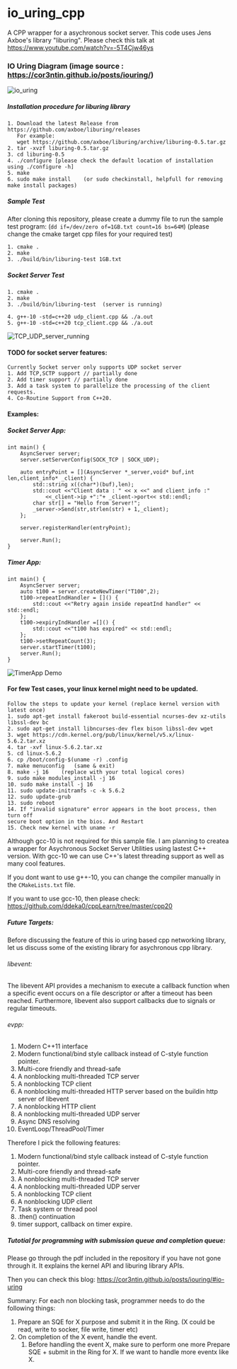 # io_uring_cpp
A CPP wrapper for a asychronous socket server. This code uses Jens Axboe's library "liburing".
Please check this talk at https://www.youtube.com/watch?v=-5T4Cjw46ys

### IO Uring Diagram (image source : https://cor3ntin.github.io/posts/iouring/)
![io_uring](https://cor3ntin.github.io/posts/iouring/uring.svg)

##### Installation procedure for liburing library

    1. Download the latest Release from https://github.com/axboe/liburing/releases
       For example:
       wget https://github.com/axboe/liburing/archive/liburing-0.5.tar.gz
    2. tar -xvzf liburing-0.5.tar.gz
    3. cd liburing-0.5
    4. ./configure [please check the default location of installation using ./configure -h]
    5. make
    6. sudo make install    (or sudo checkinstall, helpfull for removing make install packages)

##### Sample Test

After cloning this repository, please create a dummy file to run the sample test program:
(`dd if=/dev/zero of=1GB.txt count=16 bs=64M`)
(please change the cmake target cpp files for your required test)
    
    1. cmake .
    2. make
    3. ./build/bin/liburing-test 1GB.txt
    
##### Socket Server Test
    1. cmake .
    2. make
    3. ./build/bin/liburing-test  (server is running)
    
    4. g++-10 -std=c++20 udp_client.cpp && ./a.out
    5. g++-10 -std=c++20 tcp_client.cpp && ./a.out
![TCP_UDP_server_running](https://github.com/ddeka0/io_uring_cpp/blob/master/demo-x.gif)
    
#### TODO for socket server features:
    Currently Socket server only supports UDP socket server
    1. Add TCP,SCTP support // partially done
    2. Add timer support // partially done
    3. Add a task system to parallelize the processing of the client requests.
    4. Co-Routine Support from C++20. 

#### Examples:

##### Socket Server App:
```
int main() {
    AsyncServer server;
    server.setServerConfig(SOCK_TCP | SOCK_UDP);
    
    auto entryPoint = [](AsyncServer *_server,void* buf,int len,client_info* _client) {
        std::string x((char*)(buf),len);
		std::cout <<"Client data : " << x <<" and client info :"
            <<_client->ip +":"+ _client->port<< std::endl;
        char str[] = "Hello from Server!";
        _server->Send(str,strlen(str) + 1,_client);
    };
    
    server.registerHandler(entryPoint);

    server.Run();
}
```

##### Timer App:

```
int main() {
    AsyncServer server;
    auto t100 = server.createNewTimer("T100",2);
    t100->repeatIndHandler = []() {
        std::cout <<"Retry again inside repeatInd handler" << std::endl;
    };
    t100->expiryIndHandler =[]() {
        std::cout <<"t100 has expired" << std::endl;
    };
    t100->setRepeatCount(3);
    server.startTimer(t100);
    server.Run();
}
```
![TimerApp Demo](https://github.com/ddeka0/io_uring_cpp/blob/master/timerApp-demo.gif)

#### For few Test cases, your linux kernel might need to be updated.
    Follow the steps to update your kernel (replace kernel version with latest once)
    1. sudo apt-get install fakeroot build-essential ncurses-dev xz-utils libssl-dev bc
    2. sudo apt-get install libncurses-dev flex bison libssl-dev wget
    3. wget https://cdn.kernel.org/pub/linux/kernel/v5.x/linux-5.6.2.tar.xz
    4. tar -xvf linux-5.6.2.tar.xz
    5. cd linux-5.6.2
    6. cp /boot/config-$(uname -r) .config
    7. make menuconfig   (same & exit)
    8. make -j 16    (replace with your total logical cores)
    9. sudo make modules_install -j 16
    10. sudo make install -j 16
    11. sudo update-initramfs -c -k 5.6.2
    12. sudo update-grub
    13. sudo reboot
    14. If "invalid signature" error appears in the boot process, then turn off
    secure boot option in the bios. And Restart
    15. Check new kernel with uname -r

Although gcc-10 is not required for this sample file. I am planning to createa a wrapper for Asychronous Socket Server Utilities using lastest C++ version. With gcc-10 we can use C++'s latest threading support as well as many cool features.

If you dont want to use g++-10, you can change the compiler manually in the `CMakeLists.txt` file.

If you want to use gcc-10, then please check:
https://github.com/ddeka0/cppLearn/tree/master/cpp20


##### Future Targets:
    
Before discussing the feature of this io uring based cpp networking library, let us discuss some of the existing library for asychronous cpp library.

###### libevent:

The libevent API provides a mechanism to execute a callback function when a specific event occurs on a file descriptor or after a timeout has been reached.
Furthermore, libevent also support callbacks due to signals or regular timeouts.

###### evpp:
1. Modern C++11 interface
2. Modern functional/bind style callback instead of C-style function pointer.
3. Multi-core friendly and thread-safe
4. A nonblocking multi-threaded TCP server
5. A nonblocking TCP client
6. A nonblocking multi-threaded HTTP server based on the buildin http server of libevent
7. A nonblocking HTTP client
8. A nonblocking multi-threaded UDP server
9. Async DNS resolving
10. EventLoop/ThreadPool/Timer

Therefore I pick the following features:

1. Modern functional/bind style callback instead of C-style function pointer.
2. Multi-core friendly and thread-safe
3. A nonblocking multi-threaded TCP server
3. A nonblocking multi-threaded UDP server
4. A nonblocking TCP client
5. A nonblocking UDP client
6. Task system or thread pool
7. .then() continuation
8. timer support, callback on timer expire.

##### Tutotial for programming with submission queue and completion queue:

Please go through the pdf included in the repository if you have not gone through it.
It explains the kernel API and liburing library APIs.

Then you can check this blog: https://cor3ntin.github.io/posts/iouring/#io-uring

Summary: For each non blocking task, programmer needs to do the following things:
1. Prepare an SQE for X purpose and submit it in the Ring. (X could be read, write to socker, file write, timer etc)
2. On completion of the X event, handle the event.
    1. Before handling the event X, make sure to perform one more Prepare SQE + submit in the Ring for X.
       If we want to handle more eventx like X. 

